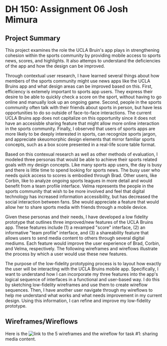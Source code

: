 
# DH 150: Assignment 06 Josh Mimura

## Project Summary

This project examines the role the UCLA Bruin's app plays in strengthening cohesion within the sports community by providing mobile access to sports news, scores, and highlights. It also attemps to understand the deficiencies of the app and how the design can be improved. 

Through contextual user research, I have learned several things about how members of the sports community might use news apps like the UCLA Bruins app and what design areas can be improved based on this. First, efficiency is extemely important to sports app users. They express their desire to be able to quickly check a score on the sport, without having to go online and manually look up an ongoing game. Second, people in the sports community often talk with their friends about sports in person, but have less opportunities to do so outside of face-to-face interactions. The current UCLA Bruins app does not capitalize on this opportunity since it does not have an accesisble sharing feature that might allow more online interaction in the sports community. Finally, I observed that users of sports apps are more likely to be deeply interested in sports, can recognize sports jargon, and appreciate skeuomorphic design elements that mirror familiar sports concepts, such as a box score presented in a real-life score table format.

Based on this contexual research as well as other methods of evaluation, I modeled three personas that would be able to achieve their sports related goals with my design concepts. Like many sports app users, the day is busy and there is little time to spend looking for sports news. The busy user who needs quick access to scores is embodied through Brad. Other users, like Corbin, like to analyze ongoing sports leagues in more detail and would benefit from a team profile interface. Velma represents the people in the sports community that wish to be more involved and feel that digital technology has increased information accessibility, but has decreased the social interaction between fans. She would appreciate a feature that would allow her to share sports media with friends through a mobile device.

Given these personas and their needs, I have developed a low fidelity prototype that outlines three improved/new features of the UCLA Bruins app. These features include (1) a revamped "score" interface, (2) an informative "team profile" interface, and (3) a shareability feature that allows users to send media content to others through several digital mediums. Each feature would improve the user experience of Brad, Corbin, and Velma, respectively. The following wireframes and wireflows illustrate the process by which a user would use these new features. 

The purpose of the low-fidelity prototyping process is to layout how exactly the user will be interacting with the UCLA Bruins mobile app. Specifically, I want to understand how I can incorporate my three features into the app's logical sequence of interfaces in a functional and user-based way. I do this by sketching low-fidelity wireframes and use them to create wireflow sequences. Then, I have another user navigate through my wireflows to help me understand what works and what needs improvement in my current design. Using this information, I can refine and improve my low-fidelity prototype.


## Wireframes/Wireflows

Here is the ![link](https://drive.google.com/open?id=13p2GjmyOweykuyupPcN1sj9mBugTA_-D) to the 5 wireframes and the wireflow for task #1: sharing media content.



